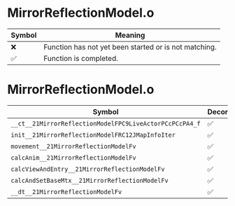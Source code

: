 # MirrorReflectionModel.o
| Symbol | Meaning 
| ------------- | ------------- 
| :x: | Function has not yet been started or is not matching. 
| :white_check_mark: | Function is completed. 


# MirrorReflectionModel.o
| Symbol | Decompiled? |
| ------------- | ------------- |
| `__ct__21MirrorReflectionModelFPC9LiveActorPCcPCcPA4_f` | :white_check_mark: |
| `init__21MirrorReflectionModelFRC12JMapInfoIter` | :white_check_mark: |
| `movement__21MirrorReflectionModelFv` | :white_check_mark: |
| `calcAnim__21MirrorReflectionModelFv` | :white_check_mark: |
| `calcViewAndEntry__21MirrorReflectionModelFv` | :white_check_mark: |
| `calcAndSetBaseMtx__21MirrorReflectionModelFv` | :white_check_mark: |
| `__dt__21MirrorReflectionModelFv` | :white_check_mark: |
